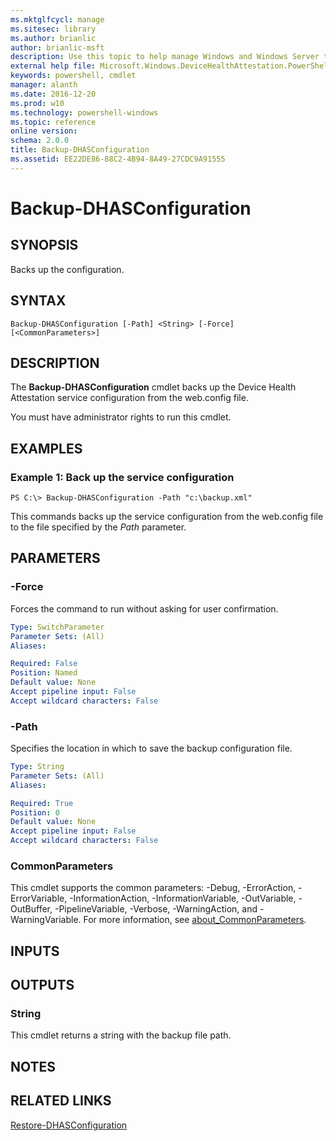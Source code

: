 ```yaml
---
ms.mktglfcycl: manage
ms.sitesec: library
ms.author: brianlic
author: brianlic-msft
description: Use this topic to help manage Windows and Windows Server technologies with Windows PowerShell.
external help file: Microsoft.Windows.DeviceHealthAttestation.PowerShell.dll-Help.xml
keywords: powershell, cmdlet
manager: alanth
ms.date: 2016-12-20
ms.prod: w10
ms.technology: powershell-windows
ms.topic: reference
online version: 
schema: 2.0.0
title: Backup-DHASConfiguration
ms.assetid: EE22DE86-88C2-4B94-8A49-27CDC9A91555
---
```


# Backup-DHASConfiguration

## SYNOPSIS
Backs up the configuration.

## SYNTAX

```
Backup-DHASConfiguration [-Path] <String> [-Force] [<CommonParameters>]
```

## DESCRIPTION
The **Backup-DHASConfiguration** cmdlet backs up the Device Health Attestation service configuration from the web.config file.

You must have administrator rights to run this cmdlet.

## EXAMPLES

### Example 1: Back up the service configuration
```
PS C:\> Backup-DHASConfiguration -Path "c:\backup.xml"
```

This commands backs up the service configuration from the web.config file to the file specified by the *Path* parameter.

## PARAMETERS

### -Force
Forces the command to run without asking for user confirmation.

```yaml
Type: SwitchParameter
Parameter Sets: (All)
Aliases: 

Required: False
Position: Named
Default value: None
Accept pipeline input: False
Accept wildcard characters: False
```

### -Path
Specifies the location in which to save the backup configuration file.

```yaml
Type: String
Parameter Sets: (All)
Aliases: 

Required: True
Position: 0
Default value: None
Accept pipeline input: False
Accept wildcard characters: False
```

### CommonParameters
This cmdlet supports the common parameters: -Debug, -ErrorAction, -ErrorVariable, -InformationAction, -InformationVariable, -OutVariable, -OutBuffer, -PipelineVariable, -Verbose, -WarningAction, and -WarningVariable. For more information, see [about_CommonParameters](http://go.microsoft.com/fwlink/?LinkID=113216).

## INPUTS

## OUTPUTS

### String
This cmdlet returns a string with the backup file path.

## NOTES

## RELATED LINKS

[Restore-DHASConfiguration](./Restore-DHASConfiguration.md)

